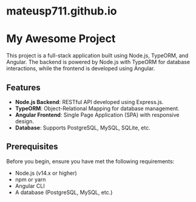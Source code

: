 # mateusp711.github.io
# My Awesome Project

This project is a full-stack application built using Node.js, TypeORM, and Angular. The backend is powered by Node.js with TypeORM for database interactions, while the frontend is developed using Angular.

## Features

- **Node.js Backend**: RESTful API developed using Express.js.
- **TypeORM**: Object-Relational Mapping for database management.
- **Angular Frontend**: Single Page Application (SPA) with responsive design.
- **Database**: Supports PostgreSQL, MySQL, SQLite, etc.

## Prerequisites

Before you begin, ensure you have met the following requirements:

- Node.js (v14.x or higher)
- npm or yarn
- Angular CLI
- A database (PostgreSQL, MySQL, etc.)
